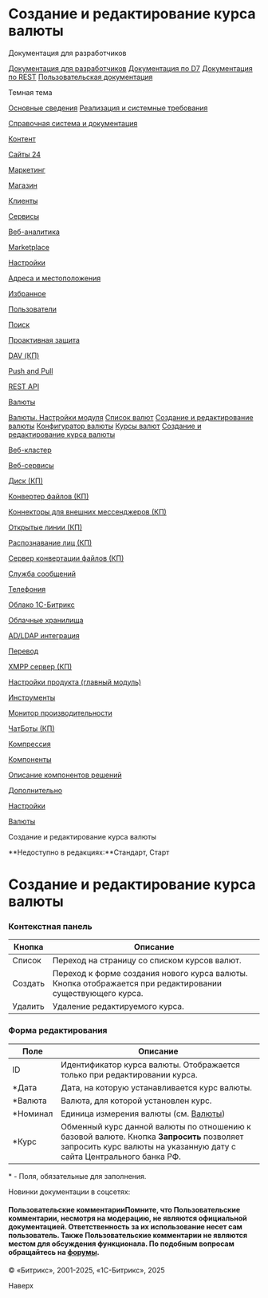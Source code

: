 # Создание и редактирование курса валюты

Документация для разработчиков

[Документация для разработчиков](https://dev.1c-bitrix.ru/api_help/)
[Документация по D7](https://dev.1c-bitrix.ru/api_d7/)
[Документация по REST](https://dev.1c-bitrix.ru/rest_help/)
[Пользовательская документация](https://dev.1c-bitrix.ru/user_help/)

Темная тема

[Основные сведения](/user_help/index.php)
[Реализация и системные требования](/user_help/reqintro.php)

[Справочная система и документация](/user_help/help/index.php)

[Контент](/user_help/content/index.php)

[Сайты 24](/user_help/sites24/index.php)

[Маркетинг](/user_help/marketing/index.php)

[Магазин](/user_help/store/index.php)

[Клиенты](/user_help/clients/index.php)

[Сервисы](/user_help/service/index.php)

[Веб-аналитика](/user_help/statistic/index.php)

[Marketplace](/user_help/marketplace/index.php)

[Настройки](/user_help/settings/index.php)

[Адреса и местоположения](/user_help/settings/location/index.php)

[Избранное](/user_help/settings/favorites/index.php)

[Пользователи](/user_help/settings/users/index.php)

[Поиск](/user_help/settings/search/index.php)

[Проактивная защита](/user_help/settings/security/index.php)

[DAV (КП)](/user_help/settings/dav/index.php)

[Push and Pull](/user_help/settings/pull/index.php)

[REST API](/user_help/settings/rest_api/index.php)

[Валюты](/user_help/settings/currency/index.php)

[Валюты. Настройки модуля](/user_help/settings/currency/settings.php)
[Список валют](/user_help/settings/currency/currency.php)
[Создание и редактирование валюты](/user_help/settings/currency/currency_edit.php)
[Конфигуратор валюты](/user_help/settings/currency/currency_add_from_classifier.php)
[Курсы валют](/user_help/settings/currency/currency_rates.php)
[Создание и редактирование курса валюты](/user_help/settings/currency/currency_rates_edit.php)

[Веб-кластер](/user_help/settings/cluster/index.php)

[Веб-сервисы](/user_help/settings/webservice/index.php)

[Диск (КП)](/user_help/settings/disk/index.php)

[Конвертер файлов (КП)](/user_help/settings/transformer/index.php)

[Коннекторы для внешних мессенджеров (КП)](/user_help/settings/imconnector/index.php)

[Открытые линии (КП)](/user_help/settings/imopenlines/index.php)

[Распознавание лиц (КП)](/user_help/settings/faceid/index.php)

[Сервер конвертации файлов (КП)](/user_help/settings/transformercontroller/index.php)

[Служба сообщений](/user_help/settings/message_service/index.php)

[Телефония](/user_help/settings/voximplant/index.php)

[Облако 1С-Битрикс](/user_help/settings/bitrixcloud/index.php)

[Облачные хранилища](/user_help/settings/clouds/index.php)

[AD/LDAP интеграция](/user_help/settings/ldap/index.php)

[Перевод](/user_help/settings/translate/index.php)

[XMPP сервер (КП)](/user_help/settings/xmpp/index.php)

[Настройки продукта (главный модуль)](/user_help/settings/settings/index.php)

[Инструменты](/user_help/settings/utilities/index.php)

[Монитор производительности](/user_help/settings/perfmon/index.php)

[ЧатБоты (КП)](/user_help/settings/imbot/index.php)

[Компрессия](/user_help/settings/compression/index.php)

[Компоненты](/user_help/components/index.php)

[Описание компонентов решений](/user_help/description_decisions/index.php)

[Дополнительно](/user_help/additional/index.php)

[Настройки](/user_help/settings/index.php)

[Валюты](/user_help/settings/currency/index.php)

Создание и редактирование курса валюты

**Недоступно в редакциях:**Стандарт, Старт

# Создание и редактирование курса валюты

### Контекстная панель

| Кнопка | Описание |
| --- | --- |
| Список | Переход на страницу со списком курсов валют. |
| Создать | Переход к форме создания нового курса валюты.  Кнопка отображается при редактировании существующего курса. |
| Удалить | Удаление редактируемого курса. |

### Форма редактирования

| Поле | Описание |
| --- | --- |
| ID | Идентификатор курса валюты. Отображается только при редактировании курса. |
| \*Дата | Дата, на которую устанавливается курс валюты. |
| \*Валюта | Валюта, для которой установлен курс. |
| \*Номинал | Единица измерения валюты (см. [Валюты](/user_help/settings/currency/currency.php)) |
| \*Курс | Обменный курс данной валюты по отношению к базовой валюте. Кнопка **Запросить** позволяет запросить курс валюты на указанную дату с сайта Центрального банка РФ. |

\* - Поля, обязательные для заполнения.

Новинки документации в соцсетях:

#### Пользовательские комментарииПомните, что Пользовательские комментарии, несмотря на модерацию, не являются официальной документацией. Ответственность за их использование несет сам пользователь. Также Пользовательские комментарии не являются местом для обсуждения функционала. По подобным вопросам обращайтесь на [форумы](http://dev.1c-bitrix.ru/community/forums/group1/).

© «Битрикс», 2001-2025, «1С-Битрикс», 2025

Наверх